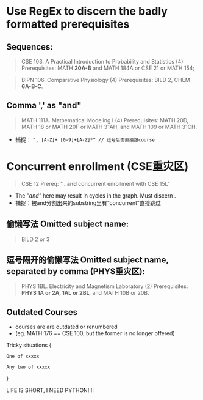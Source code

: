 # Use RegEx to discern the badly formatted prerequisites 

##  Sequences: 
> CSE 103. A Practical Introduction to Probability and Statistics (4)
> Prerequisites: MATH **20A-B** and MATH 184A or CSE 21 or MATH 154;

> BIPN 106. Comparative Physiology (4)
> Prerequisites: BILD 2, CHEM **6A-B-C**.

##  Comma ',' as "and"
> MATH 111A. Mathematical Modeling I (4)
> Prerequisites: MATH 20D, MATH 18 or MATH 20F or MATH 31AH, and MATH 109 or MATH 31CH.
- 捕捉： `“, [A-Z]+ [0-9]+[A-Z]*” // 逗号后面直接跟course `

# Concurrent enrollment  (CSE重灾区)
> CSE 12 Prereq: "...**and** concurrent enrollment with CSE 15L"
- The *"and"* here may result in cycles in the graph. Must discern .
- 捕捉：被and分割出来的substring里有“concurrent”直接跳过

##  偷懒写法 Omitted subject name:
> BILD 2 or 3

## 逗号隔开的偷懒写法 Omitted subject name, separated by comma (PHYS重灾区):
> PHYS 1BL. Electricity and Magnetism Laboratory (2)
> Prerequisites: **PHYS 1A or 2A, 1AL or 2BL**, and MATH 10B or 20B.

## Outdated Courses
- courses are are outdated or renumbered 
- (eg. MATH 176 == CSE 100, but the former is no longer offered)

Tricky situations {

    One of xxxxx

    Any two of xxxxx


}

LIFE IS SHORT, I NEED PYTHON!!!!